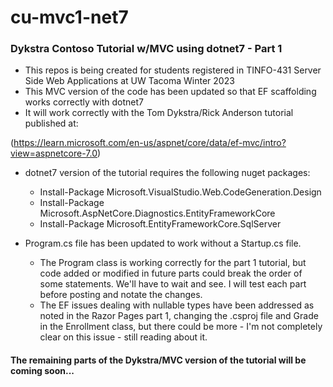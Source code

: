 # cu-mvc1-net7
### Dykstra Contoso Tutorial w/MVC using dotnet7 - Part 1
- This repos is being created for students registered in TINFO-431 Server Side Web Applications at UW Tacoma Winter 2023
- This MVC version of the code has been updated so that EF scaffolding works correctly with dotnet7
- It will work correctly with the Tom Dykstra/Rick Anderson tutorial published at:

(https://learn.microsoft.com/en-us/aspnet/core/data/ef-mvc/intro?view=aspnetcore-7.0)

- dotnet7 version of the tutorial requires the following nuget packages:
  - Install-Package Microsoft.VisualStudio.Web.CodeGeneration.Design
  - Install-Package Microsoft.AspNetCore.Diagnostics.EntityFrameworkCore
  - Install-Package Microsoft.EntityFrameworkCore.SqlServer

- Program.cs file has been updated to work without a Startup.cs file.
  - The Program class is working correctly for the part 1 tutorial, but code added or modified in future parts could break the order of some statements. We'll have to wait and see. I will test each part before posting and notate the changes.
  - The EF issues dealing with nullable types have been addressed as noted in the Razor Pages part 1, changing the .csproj file and Grade in the Enrollment class, but there could be more - I'm not completely clear on this issue - still reading about it.
#### The remaining parts of the Dykstra/MVC version of the tutorial will be coming soon...
